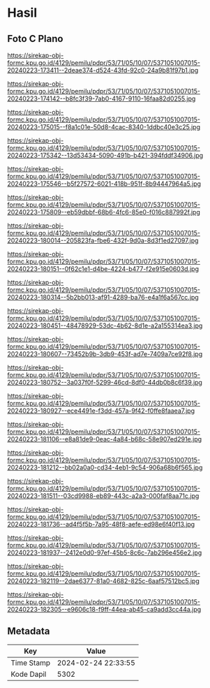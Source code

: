# Hasil

## Foto C Plano

https://sirekap-obj-formc.kpu.go.id/4129/pemilu/pdpr/53/71/05/10/07/5371051007015-20240223-173411--2deae374-d524-43fd-92c0-24a9b81f97b1.jpg

https://sirekap-obj-formc.kpu.go.id/4129/pemilu/pdpr/53/71/05/10/07/5371051007015-20240223-174142--b8fc3f39-7ab0-4167-9110-16faa82d0255.jpg

https://sirekap-obj-formc.kpu.go.id/4129/pemilu/pdpr/53/71/05/10/07/5371051007015-20240223-175015--f8a1c01e-50d8-4cac-8340-1ddbc40e3c25.jpg

https://sirekap-obj-formc.kpu.go.id/4129/pemilu/pdpr/53/71/05/10/07/5371051007015-20240223-175342--13d53434-5090-491b-b421-394fddf34906.jpg

https://sirekap-obj-formc.kpu.go.id/4129/pemilu/pdpr/53/71/05/10/07/5371051007015-20240223-175546--b5f27572-6021-418b-951f-8b94447964a5.jpg

https://sirekap-obj-formc.kpu.go.id/4129/pemilu/pdpr/53/71/05/10/07/5371051007015-20240223-175809--eb59dbbf-68b6-4fc6-85e0-f016c887992f.jpg

https://sirekap-obj-formc.kpu.go.id/4129/pemilu/pdpr/53/71/05/10/07/5371051007015-20240223-180014--205823fa-fbe6-432f-9d0a-8d3f1ed27097.jpg

https://sirekap-obj-formc.kpu.go.id/4129/pemilu/pdpr/53/71/05/10/07/5371051007015-20240223-180151--0f62c1e1-d4be-4224-b477-f2e915e0603d.jpg

https://sirekap-obj-formc.kpu.go.id/4129/pemilu/pdpr/53/71/05/10/07/5371051007015-20240223-180314--5b2bb013-af91-4289-ba76-e4a1f6a567cc.jpg

https://sirekap-obj-formc.kpu.go.id/4129/pemilu/pdpr/53/71/05/10/07/5371051007015-20240223-180451--48478929-53dc-4b62-8d1e-a2a155314ea3.jpg

https://sirekap-obj-formc.kpu.go.id/4129/pemilu/pdpr/53/71/05/10/07/5371051007015-20240223-180607--73452b9b-3db9-453f-ad7e-7409a7ce92f8.jpg

https://sirekap-obj-formc.kpu.go.id/4129/pemilu/pdpr/53/71/05/10/07/5371051007015-20240223-180752--3a037f0f-5299-46cd-8df0-44db0b8c6f39.jpg

https://sirekap-obj-formc.kpu.go.id/4129/pemilu/pdpr/53/71/05/10/07/5371051007015-20240223-180927--ece4491e-f3dd-457a-9f42-f0ffe8faaea7.jpg

https://sirekap-obj-formc.kpu.go.id/4129/pemilu/pdpr/53/71/05/10/07/5371051007015-20240223-181106--e8a81de9-0eac-4a84-b68c-58e907ed291e.jpg

https://sirekap-obj-formc.kpu.go.id/4129/pemilu/pdpr/53/71/05/10/07/5371051007015-20240223-181212--bb02a0a0-cd34-4eb1-9c54-906a68b6f565.jpg

https://sirekap-obj-formc.kpu.go.id/4129/pemilu/pdpr/53/71/05/10/07/5371051007015-20240223-181511--03cd9988-eb89-443c-a2a3-000faf8aa71c.jpg

https://sirekap-obj-formc.kpu.go.id/4129/pemilu/pdpr/53/71/05/10/07/5371051007015-20240223-181736--ad4f5f5b-7a95-48f8-aefe-ed98e6f40f13.jpg

https://sirekap-obj-formc.kpu.go.id/4129/pemilu/pdpr/53/71/05/10/07/5371051007015-20240223-181937--2412e0d0-97ef-45b5-8c6c-7ab296e456e2.jpg

https://sirekap-obj-formc.kpu.go.id/4129/pemilu/pdpr/53/71/05/10/07/5371051007015-20240223-182119--2dae6377-81a0-4682-825c-6aaf57512bc5.jpg

https://sirekap-obj-formc.kpu.go.id/4129/pemilu/pdpr/53/71/05/10/07/5371051007015-20240223-182305--e9606c18-f9ff-44ea-ab45-ca9add3cc44a.jpg


## Metadata

| Key        | Value               |
| ---------- | ------------------- |
| Time Stamp | 2024-02-24 22:33:55 |
| Kode Dapil | 5302                |




